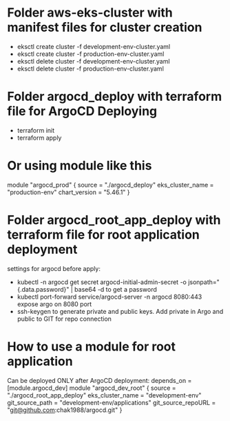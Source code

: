 # Folder aws-eks-cluster with manifest files for cluster creation
  - eksctl create cluster -f development-env-cluster.yaml
  - eksctl create cluster -f production-env-cluster.yaml
  - eksctl delete cluster -f development-env-cluster.yaml
  - eksctl delete cluster -f production-env-cluster.yaml

# Folder argocd_deploy with terraform file for ArgoCD Deploying
  - terraform init
  - terraform apply

# Or using module like this

module "argocd_prod" {
  source           = "./argocd_deploy"
  eks_cluster_name = "production-env"
  chart_version    = "5.46.1"
}

# Folder argocd_root_app_deploy with terraform file for root application deployment
settings for argocd before apply:
 - kubectl -n argocd get secret argocd-initial-admin-secret -o jsonpath="{.data.password}" | base64 -d  to get a password
 - kubectl port-forward service/argocd-server -n argocd 8080:443 expose argo on 8080 port
 - ssh-keygen to generate private and public keys. Add private in Argo and public to GIT for repo connection
# How to use a module for root application
Can be deployed ONLY after ArgoCD deployment: depends_on = [module.argocd_dev]
module "argocd_dev_root" {
   source             = "./argocd_root_app_deploy"
   eks_cluster_name   = "development-env"
   git_source_path    = "development-env/applications"
   git_source_repoURL = "git@github.com:chak1988/argocd.git"
 } 
